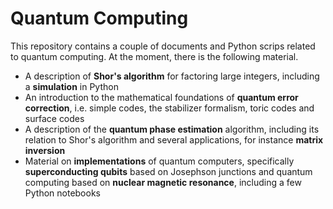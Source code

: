 # Quantum Computing

This repository contains a couple of documents and Python scrips related to quantum computing. At the moment, there is the following material.

- A description of **Shor's algorithm** for factoring large integers, including a **simulation** in Python
- An introduction to the mathematical foundations of **quantum error correction**, i.e. simple codes, the stabilizer formalism, toric codes and surface codes
- A description of the **quantum phase estimation** algorithm, including its relation to Shor's algorithm and several applications, for instance **matrix inversion**
- Material on **implementations** of quantum computers, specifically **superconducting qubits** based on Josephson junctions and quantum computing based on **nuclear magnetic resonance**, including a few Python notebooks



